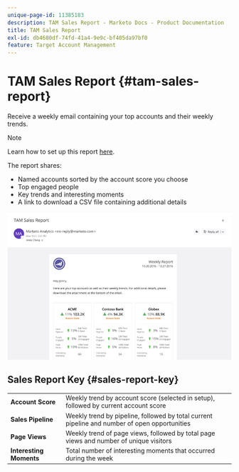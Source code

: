```yaml
---
unique-page-id: 11385183
description: TAM Sales Report - Marketo Docs - Product Documentation
title: TAM Sales Report
exl-id: db4680df-74fd-41a4-9e9c-bf405da97bf0
feature: Target Account Management
---
```

# TAM Sales Report {#tam-sales-report}

Receive a weekly email containing your top accounts and their weekly trends.

>[!NOTE]
>
>Learn how to set up this report [here](/help/marketo/product-docs/target-account-management/measure/tam-report-setup.md).

The report shares:

* Named accounts sorted by the account score you choose
* Top engaged people
* Key trends and interesting moments
* A link to download a CSV file containing additional details

![](assets/tam-sales-report-1.png)

## Sales Report Key {#sales-report-key}

<table> 
 <tbody> 
  <tr> 
   <td><strong>Account Score</strong></td> 
   <td> 
    <div>
      Weekly trend by account score (selected in setup), followed by current account score 
    </div></td> 
  </tr> 
  <tr> 
   <td><strong>Sales Pipeline</strong></td> 
   <td> 
    <div>
      Weekly trend by pipeline, followed by total current pipeline and number of open opportunities 
    </div></td> 
  </tr> 
  <tr> 
   <td><strong>Page Views</strong></td> 
   <td> 
    <div>
      Weekly trend of page views, followed by total page views and number of unique visitors 
    </div></td> 
  </tr> 
  <tr> 
   <td><strong>Interesting Moments</strong></td> 
   <td> 
    <div>
      Total number of interesting moments that occurred during the week 
    </div></td> 
  </tr> 
 </tbody> 
</table>
